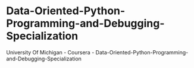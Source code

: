 # Data-Oriented-Python-Programming-and-Debugging-Specialization
University Of Michigan - Coursera - Data-Oriented-Python-Programming-and-Debugging-Specialization
